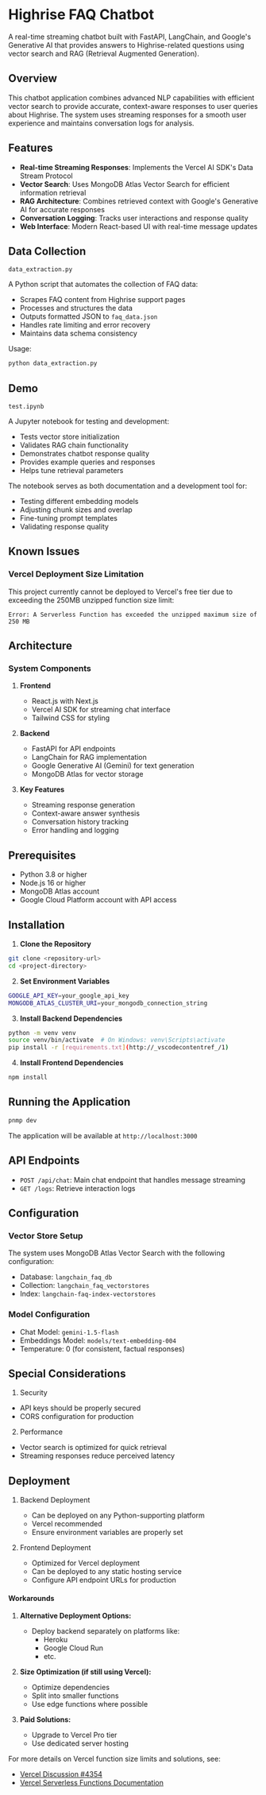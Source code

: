 # Highrise FAQ Chatbot

A real-time streaming chatbot built with FastAPI, LangChain, and Google's Generative AI that provides answers to Highrise-related questions using vector search and RAG (Retrieval Augmented Generation).

## Overview

This chatbot application combines advanced NLP capabilities with efficient vector search to provide accurate, context-aware responses to user queries about Highrise. The system uses streaming responses for a smooth user experience and maintains conversation logs for analysis.

## Features

- **Real-time Streaming Responses**: Implements the Vercel AI SDK's Data Stream Protocol
- **Vector Search**: Uses MongoDB Atlas Vector Search for efficient information retrieval
- **RAG Architecture**: Combines retrieved context with Google's Generative AI for accurate responses
- **Conversation Logging**: Tracks user interactions and response quality
- **Web Interface**: Modern React-based UI with real-time message updates

## Data Collection

`data_extraction.py`

A Python script that automates the collection of FAQ data:

- Scrapes FAQ content from Highrise support pages
- Processes and structures the data
- Outputs formatted JSON to `faq_data.json`
- Handles rate limiting and error recovery
- Maintains data schema consistency

Usage:

```bash
python data_extraction.py
```

## Demo

`test.ipynb`

A Jupyter notebook for testing and development:

- Tests vector store initialization
- Validates RAG chain functionality
- Demonstrates chatbot response quality
- Provides example queries and responses
- Helps tune retrieval parameters

The notebook serves as both documentation and a development tool for:

- Testing different embedding models
- Adjusting chunk sizes and overlap
- Fine-tuning prompt templates
- Validating response quality

## Known Issues

### Vercel Deployment Size Limitation

This project currently cannot be deployed to Vercel's free tier due to exceeding the 250MB unzipped function size limit:

```
Error: A Serverless Function has exceeded the unzipped maximum size of 250 MB
```

## Architecture

### System Components

1. **Frontend**

   - React.js with Next.js
   - Vercel AI SDK for streaming chat interface
   - Tailwind CSS for styling

2. **Backend**

   - FastAPI for API endpoints
   - LangChain for RAG implementation
   - Google Generative AI (Gemini) for text generation
   - MongoDB Atlas for vector storage

3. **Key Features**
   - Streaming response generation
   - Context-aware answer synthesis
   - Conversation history tracking
   - Error handling and logging

## Prerequisites

- Python 3.8 or higher
- Node.js 16 or higher
- MongoDB Atlas account
- Google Cloud Platform account with API access

## Installation

1. **Clone the Repository**

```bash
git clone <repository-url>
cd <project-directory>
```

2. **Set Environment Variables**

```bash
GOOGLE_API_KEY=your_google_api_key
MONGODB_ATLAS_CLUSTER_URI=your_mongodb_connection_string
```

3. **Install Backend Dependencies**

```bash
python -m venv venv
source venv/bin/activate  # On Windows: venv\Scripts\activate
pip install -r [requirements.txt](http://_vscodecontentref_/1)
```

4. **Install Frontend Dependencies**

```bash
npm install
```

## Running the Application

```bash
pnmp dev
```

The application will be available at `http://localhost:3000`

## API Endpoints

- `POST /api/chat`: Main chat endpoint that handles message streaming
- `GET /logs`: Retrieve interaction logs

## Configuration

### Vector Store Setup

The system uses MongoDB Atlas Vector Search with the following configuration:

- Database: `langchain_faq_db`
- Collection: `langchain_faq_vectorstores`
- Index: `langchain-faq-index-vectorstores`

### Model Configuration

- Chat Model: `gemini-1.5-flash`
- Embeddings Model: `models/text-embedding-004`
- Temperature: 0 (for consistent, factual responses)

## Special Considerations

1. Security

- API keys should be properly secured
- CORS configuration for production

2. Performance

- Vector search is optimized for quick retrieval
- Streaming responses reduce perceived latency

## Deployment

1. Backend Deployment

   - Can be deployed on any Python-supporting platform
   - Vercel recommended
   - Ensure environment variables are properly set

2. Frontend Deployment

   - Optimized for Vercel deployment
   - Can be deployed to any static hosting service
   - Configure API endpoint URLs for production

#### Workarounds

1. **Alternative Deployment Options:**

   - Deploy backend separately on platforms like:
     - Heroku
     - Google Cloud Run
     - etc.

2. **Size Optimization (if still using Vercel):**

   - Optimize dependencies
   - Split into smaller functions
   - Use edge functions where possible

3. **Paid Solutions:**
   - Upgrade to Vercel Pro tier
   - Use dedicated server hosting

For more details on Vercel function size limits and solutions, see:

- [Vercel Discussion #4354](https://github.com/orgs/vercel/discussions/4354)
- [Vercel Serverless Functions Documentation](https://vercel.com/docs/functions/serverless-functions)
